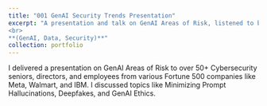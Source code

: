 ```yaml
---
title: "001 GenAI Security Trends Presentation"
excerpt: "A presentation and talk on GenAI Areas of Risk, listened to by over 50+ Cybersecurity seniors, directors, and employees**2023**.
<br>
**(GenAI, Data, Security)**"
collection: portfolio
---
```


I delivered a presentation on GenAI Areas of Risk to over 50+ Cybersecurity seniors, directors, and employees from various Fortune 500 companies like Meta, Walmart, and IBM. I discussed topics like Minimizing Prompt Hallucinations, Deepfakes, and GenAI Ethics.
